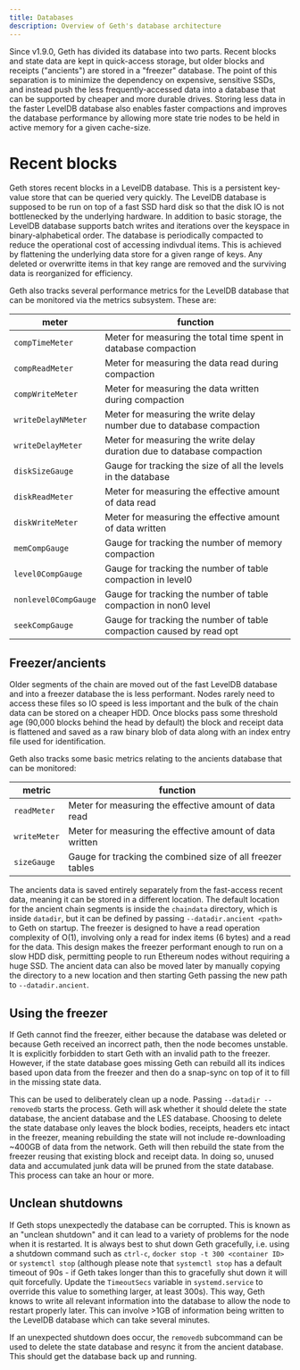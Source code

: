 ```yaml
---
title: Databases
description: Overview of Geth's database architecture
---
```


Since v1.9.0, Geth has divided its database into two parts. Recent blocks and state data are kept in quick-access storage, but older blocks and receipts ("ancients") are stored in a "freezer" database. The point of this separation is to minimize the dependency on expensive, sensitive SSDs, and instead push the less frequently-accessed data into a database that can be supported by cheaper and more durable drives. Storing less data in the faster LevelDB database also enables faster compactions and improves the database performance by allowing more state trie nodes to be held in active memory for a given cache-size.

# Recent blocks

Geth stores recent blocks in a LevelDB database. This is a persistent key-value store that can be queried very quickly. The LevelDB database is supposed to be run on top of a fast SSD hard disk so that the disk IO is not bottlenecked by the underlying hardware. In addition to basic storage, the LevelDB database supports batch writes and iterations over the keyspace in binary-alphabetical order.
The database is periodically compacted to reduce the operational cost of accessing indivdual items. This is achieved by flattening the underlying data store for a given range of keys. Any deleted or overwritte items in that key range are removed and the surviving data is reorganized for efficiency.

Geth also tracks several performance metrics for the LevelDB database that can be monitored via the metrics subsystem. These are:

| meter                | function                                                                |
| -------------------- | ----------------------------------------------------------------------- |
| `compTimeMeter`      | Meter for measuring the total time spent in database compaction         |
| `compReadMeter`      | Meter for measuring the data read during compaction                     |
| `compWriteMeter`     | Meter for measuring the data written during compaction                  |
| `writeDelayNMeter`   | Meter for measuring the write delay number due to database compaction   |
| `writeDelayMeter`    | Meter for measuring the write delay duration due to database compaction |
| `diskSizeGauge`      | Gauge for tracking the size of all the levels in the database           |
| `diskReadMeter`      | Meter for measuring the effective amount of data read                   |
| `diskWriteMeter`     | Meter for measuring the effective amount of data written                |
| `memCompGauge`       | Gauge for tracking the number of memory compaction                      |
| `level0CompGauge`    | Gauge for tracking the number of table compaction in level0             |
| `nonlevel0CompGauge` | Gauge for tracking the number of table compaction in non0 level         |
| `seekCompGauge`      | Gauge for tracking the number of table compaction caused by read opt    |

## Freezer/ancients

Older segments of the chain are moved out of the fast LevelDB database and into a freezer database the is less performant. Nodes rarely need to access these files so IO speed is less important and the bulk of the chain data can be stored on a cheaper HDD. Once blocks pass some threshold age (90,000 blocks behind the head by default) the block and receipt data is flattened and saved as a raw binary blob of data along with an index entry file used for identification.

Geth also tracks some basic metrics relating to the ancients database that can be monitored:

| metric       | function                                                   |
| ------------ | ---------------------------------------------------------- |
| `readMeter`  | Meter for measuring the effective amount of data read      |
| `writeMeter` | Meter for measuring the effective amount of data written   |
| `sizeGauge`  | Gauge for tracking the combined size of all freezer tables |

The ancients data is saved entirely separately from the fast-access recent data, meaning it can be stored in a different location. The default location for the ancient chain segments is inside the `chaindata` directory, which is inside `datadir`, but it can be defined by passing `--datadir.ancient <path>` to Geth on startup. The freezer is designed to have a read operation complexity of O(1), involving only a read for index items (6 bytes) and a read for the data. This design makes the freezer performant enough to run on a slow HDD disk, permitting people to run Ethereum nodes without requiring a huge SSD. The ancient data can also be moved later by manually copying the directory to a new location and then starting Geth passing the new path to `--datadir.ancient`.

## Using the freezer

If Geth cannot find the freezer, either because the database was deleted or because Geth received an incorrect path, then the node becomes unstable. It is explicitly forbidden to start Geth with an invalid path to the freezer. However, if the state database goes missing Geth can rebuild all its indices based upon data from the freezer and then do a snap-sync on top of it to fill in the missing state data.

This can be used to deliberately clean up a node. Passing `--datadir --removedb` starts the process. Geth will ask whether it should delete the state database, the ancient database and the LES database. Choosing to delete the state database only leaves the block bodies, receipts, headers etc intact in the freezer, meaning rebuilding the state will not include re-downloading ~400GB of data from the network. Geth will then rebuild the state from the freezer reusing that existing block and receipt data. In doing so, unused data and accumulated junk data will be pruned from the state database. This process can take an hour or more.

## Unclean shutdowns

If Geth stops unexpectedly the database can be corrupted. This is known as an "unclean shutdown" and it can lead to a variety of problems for the node when it is restarted. It is always best to shut down Geth gracefully, i.e. using a shutdown command such as `ctrl-c`, `docker stop -t 300 <container ID>` or `systemctl stop` (although please note that `systemctl stop` has a default timeout of 90s - if Geth takes longer than this to gracefully shut down it will quit forcefully. Update the `TimeoutSecs` variable in `systemd.service` to override this value to something larger, at least 300s). This way, Geth knows to write all relevant information into the database to allow the node to restart properly later. This can involve >1GB of information being written to the LevelDB database which can take several minutes.

If an unexpected shutdown does occur, the `removedb` subcommand can be used to delete the state database and resync it from the ancient database. This should get the database back up and running.
